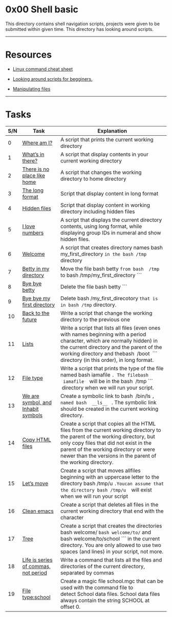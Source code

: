 # 0x00 Shell basic

This directory contains shell navigation scripts, projects were given to be submitted within given time. This directory has looking around scripts.

___

# Resources

* [Linux command cheat sheet](https://www.guru99.com/linux-commands-cheat-sheet.html)

* [Looking around scripts for begginers.](https://www.freecodecamp.org/news/shell-scripting-crash-course-how-to-write-bash-scripts-in-linux/)

* [Manipulating files](https://linuxcommand.org/lc3_lts0050.php)

---

# Tasks

| S/N | Task | Explanation |
|-----|------|-------------|
| 0 | [Where am I?](https://github.com/mboyasteps001/alx-system_engineering-devops/blob/master/0x00-shell_basics/0-current_working_directory) | A script that prints the current working directory |
| 1 | [What’s in there?](https://github.com/mboyasteps001/alx-system_engineering-devops/blob/master/0x00-shell_basics/1-listit) | A script that display contents in your current working directory |
| 2 | [There is no place like home](https://github.com/mboyasteps001/alx-system_engineering-devops/blob/master/0x00-shell_basics/2-bring_me_home) | A script that changes the working directory to home directory |
| 3 | [The long format](https://github.com/mboyasteps001/alx-system_engineering-devops/blob/master/0x00-shell_basics/3-listfiles) | Script that display content in long format |
| 4 | [Hidden files](https://github.com/mboyasteps001/alx-system_engineering-devops/blob/master/0x00-shell_basics/4-listmorefiles) | Script that display content in working directory including hidden files |
| 5 | [I love numbers](https://github.com/mboyasteps001/alx-system_engineering-devops/blob/master/0x00-shell_basics/5-listfilesdigitonly) | A script that displays the current directory contents, using long format, while displaying group IDs in numeral and show hidden files. |
| 6 | [Welcome](https://github.com/mboyasteps001/alx-system_engineering-devops/blob/master/0x00-shell_basics/6-firstdirectory) | A script that creates directory names bash my_first_directory ``` in the bash /tmp ``` directory |
| 7 | [Betty in my directory](https://github.com/mboyasteps001/alx-system_engineering-devops/blob/master/0x00-shell_basics/7-movethatfile) | Move the file bash betty ``` from bash  /tmp ``` to bash /tmp/my_first_directory ``` |
| 8 | [Bye bye betty](https://github.com/mboyasteps001/alx-system_engineering-devops/blob/master/0x00-shell_basics/8-firstdelete) | Delete the file bash betty ``` |
| 9 | [Bye bye my first directory](https://github.com/mboyasteps001/alx-system_engineering-devops/blob/master/0x00-shell_basics/9-firstdirdeletion) | Delete bash /my_first_direcotory ``` that is in bash /tmp ``` directory. |
| 10 | [Back to the future](https://github.com/mboyasteps001/alx-system_engineering-devops/blob/master/0x00-shell_basics/10-back) | Write a script that change the working directory to the previous one |
| 11 | [Lists](https://github.com/mboyasteps001/alx-system_engineering-devops/blob/master/0x00-shell_basics/11-lists) | Write a script that lists all files (even ones with names beginning with a period character, which are normally hidden) in the current directory and the parent of the working directory and thebash  /boot  ``` directory (in this order), in long format. |
| 12 | [File type](https://github.com/mboyasteps001/alx-system_engineering-devops/blob/master/0x00-shell_basics/12-file_type) | Write a script that prints the type of the file named bash iamafile ```. The filebash  iamafile ```  will be in the bash  /tmp ```  directory when we will run your script. |
| 13 | [We are symbol, and Inhabit symbols](https://github.com/mboyasteps001/alx-system_engineering-devops/blob/master/0x00-shell_basics/13-symbolic_link) | Create a symbolic link to bash  /bin/ls ```, named bash  __ls__ ``` . The symbolic link should be created in the current working directory. |
| 14 | [Copy HTML files](https://github.com/mboyasteps001/alx-system_engineering-devops/blob/master/0x00-shell_basics/14-copy_html) | Create a script that copies all the HTML files from the current working directory to the parent of the working directory, but only copy files that did not exist in the parent of the working directory or were newer than the versions in the parent of the working directory.
| 15 | [Let’s move](https://github.com/mboyasteps001/alx-system_engineering-devops/blob/master/0x00-shell_basics/100-lets_move) | Create a script that moves allfiles beginning with an uppercase letter to the directory bash /tmp/u ```.Youcan assume that the directory bash /tmp/u ```  will exist when we will run your script |
| 16 | [Clean emacs](https://github.com/mboyasteps001/alx-system_engineering-devops/blob/master/0x00-shell_basics/101-clean_emacs) | Create a script that deletes all files in the current working directory that end with the character |
| 17 | [Tree](https://github.com/mboyasteps001/alx-system_engineering-devops/blob/master/0x00-shell_basics/102-tree) | Create a script that creates the directories bash welcome/ ``` bash welcome/to/ ``` and bash welcome/to/school ``` in the current directory. You are only allowed to use two spaces (and lines) in your script, not more. |
| 18 | [Life is series of commas, not period](https://github.com/mboyasteps001/alx-system_engineering-devops/blob/master/0x00-shell_basics/103-commas) | Write a command that lists all the files and directories of the current directory, separated by commas |
| 19 | [File type:school](https://github.com/mboyasteps001/alx-system_engineering-devops/blob/master/0x00-shell_basics/school.mgc) | Create a magic file school.mgc that can be used with the command file to detect School data files. School data files always contain the string SCHOOL at offset 0. |  







